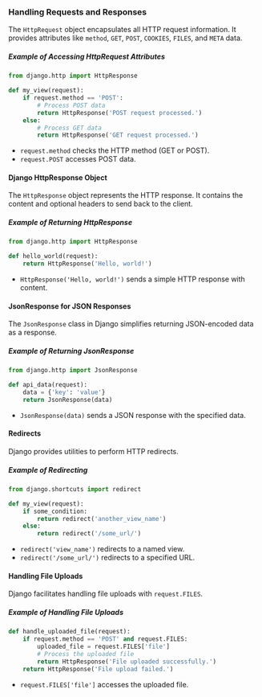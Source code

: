 ### Handling Requests and Responses

The `HttpRequest` object encapsulates all HTTP request information. It provides attributes like `method`, `GET`, `POST`, `COOKIES`, `FILES`, and `META` data.

##### Example of Accessing HttpRequest Attributes

```python
from django.http import HttpResponse

def my_view(request):
    if request.method == 'POST':
        # Process POST data
        return HttpResponse('POST request processed.')
    else:
        # Process GET data
        return HttpResponse('GET request processed.')
```

- `request.method` checks the HTTP method (GET or POST).
- `request.POST` accesses POST data.

#### Django HttpResponse Object

The `HttpResponse` object represents the HTTP response. It contains the content and optional headers to send back to the client.

##### Example of Returning HttpResponse

```python
from django.http import HttpResponse

def hello_world(request):
    return HttpResponse('Hello, world!')
```

- `HttpResponse('Hello, world!')` sends a simple HTTP response with content.

#### JsonResponse for JSON Responses

The `JsonResponse` class in Django simplifies returning JSON-encoded data as a response.

##### Example of Returning JsonResponse

```python
from django.http import JsonResponse

def api_data(request):
    data = {'key': 'value'}
    return JsonResponse(data)
```

- `JsonResponse(data)` sends a JSON response with the specified data.

#### Redirects

Django provides utilities to perform HTTP redirects.

##### Example of Redirecting

```python
from django.shortcuts import redirect

def my_view(request):
    if some_condition:
        return redirect('another_view_name')
    else:
        return redirect('/some_url/')
```

- `redirect('view_name')` redirects to a named view.
- `redirect('/some_url/')` redirects to a specified URL.

#### Handling File Uploads

Django facilitates handling file uploads with `request.FILES`.

##### Example of Handling File Uploads

```python
def handle_uploaded_file(request):
    if request.method == 'POST' and request.FILES:
        uploaded_file = request.FILES['file']
        # Process the uploaded file
        return HttpResponse('File uploaded successfully.')
    return HttpResponse('File upload failed.')
```

- `request.FILES['file']` accesses the uploaded file.
